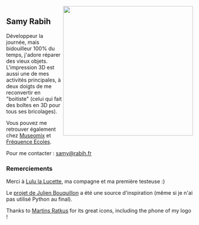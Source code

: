 <img src="https://user-images.githubusercontent.com/1282106/159175869-2f129458-8886-49ad-93d9-fd5dac2019a4.png" align="right" width="350" />

## Samy Rabih

Développeur la journée, mais bidouilleur 100% du temps, j'adore réparer des vieux objets. L'impression 3D est aussi une de mes activités principales, à deux doigts de me reconvertir en "boitiste" (celui qui fait des boîtes en 3D pour tous ses bricolages).

Vous pouvez me retrouver également chez [Museomix](https://www.museomix.org) et [Fréquence Ecoles](https://www.frequence-ecoles.org/).

Pour me contacter : [samy@rabih.fr](mailto:samy.rabih.fr)

### Remerciements

Merci à [Lulu la Lucette](https://www.lululalucette.com), ma compagne et ma première testeuse :)

Le [projet de Julien Bouquillon](https://github.com/revolunet/s63) a été une source d'inspiration (même si je n'ai pas utilisé Python au final).

Thanks to [Martins Ratkus](https://www.iconfinder.com/MartinsDesigns) for its great icons, including the phone of my logo !
